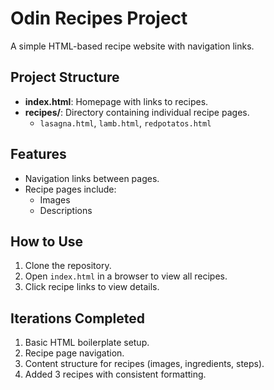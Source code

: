 # Odin Recipes Project

A simple HTML-based recipe website with navigation links.

## Project Structure
- **index.html**: Homepage with links to recipes.
- **recipes/**: Directory containing individual recipe pages.
  - `lasagna.html`, `lamb.html`, `redpotatos.html`

## Features
- Navigation links between pages.
- Recipe pages include:
  - Images
  - Descriptions
  
## How to Use
1. Clone the repository.
2. Open `index.html` in a browser to view all recipes.
3. Click recipe links to view details.

## Iterations Completed
1. Basic HTML boilerplate setup.
2. Recipe page navigation.
3. Content structure for recipes (images, ingredients, steps).
4. Added 3 recipes with consistent formatting.